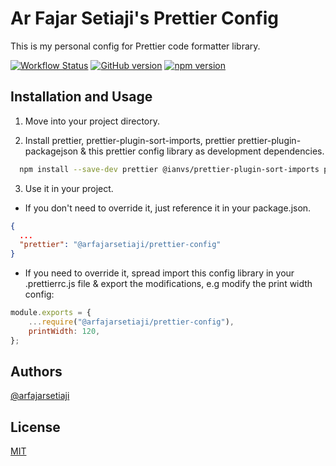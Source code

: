 # Ar Fajar Setiaji's Prettier Config

This is my personal config for Prettier code formatter library.

[![Workflow Status](https://github.com/arfajarsetiaji/prettier-config/actions/workflows/publish.yml/badge.svg)](https://github.com/arfajarsetiaji/prettier-config/blob/main/.github/workflows/publish.yml)
[![GitHub version](https://badge.fury.io/gh/arfajarsetiaji%2Fprettier-config.svg)](https://badge.fury.io/gh/arfajarsetiaji%2Fprettier-config)
[![npm version](https://badge.fury.io/js/@arfajarsetiaji%2Fprettier-config.svg)](https://badge.fury.io/js/@arfajarsetiaji%2Fprettier-config)

## Installation and Usage

1. Move into your project directory.

2. Install prettier, prettier-plugin-sort-imports, prettier prettier-plugin-packagejson & this prettier config library as development dependencies.

```bash
  npm install --save-dev prettier @ianvs/prettier-plugin-sort-imports prettier prettier-plugin-packagejson @arfajarsetiaji/prettier-config
```

3. Use it in your project.

- If you don't need to override it, just reference it in your package.json.

```json
{
  ...
  "prettier": "@arfajarsetiaji/prettier-config"
}
```

- If you need to override it, spread import this config library in your .prettierrc.js file & export the modifications, e.g modify the print width config:

```js
module.exports = {
	...require("@arfajarsetiaji/prettier-config"),
	printWidth: 120,
};
```

## Authors

[@arfajarsetiaji](https://www.github.com/arfajarsetiaji)

## License

[MIT](https://github.com/arfajarsetiaji/prettier-config/blob/main/LICENSE)
